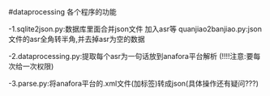 #dataprocessing 各个程序的功能

-1.sqlite2json.py:数据库里面合并json文件 加入asr等
   quanjiao2banjiao.py:json文件的asr全角转半角,并去掉asr为空的数据

-2.dataprocessing.py:提取每个asr为一句话放到anafora平台解析  (!!!!注意:要每次给一次权限)

-3.parse.py:将anafora平台的.xml文件(加标签)转成json(具体操作还有疑问???)